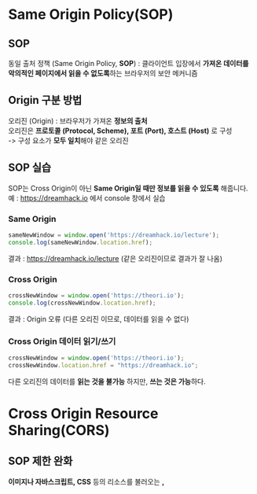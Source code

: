 # Same Origin Policy(SOP)  
## SOP  
동일 출처 정책 (Same Origin Policy, **SOP**) : 클라이언트 입장에서 **가져온 데이터를 악의적인 페이지에서 읽을 수 없도록**하는 브라우저의 보안 메커니즘  

## Origin 구분 방법  
오리진 (Origin) : 브라우저가 가져온 **정보의 출처**  
오리진은 **프로토콜 (Protocol, Scheme), 포트 (Port), 호스트 (Host)** 로 구성  
-> 구성 요소가 **모두 일치**해야 같은 오리진  
## SOP 실습  
SOP는 Cross Origin이 아닌 **Same Origin일 때만 정보를 읽을 수 있도록** 해줍니다.  
예 : https://dreamhack.io 에서 console 창에서 실습  
### Same Origin  
```javascript
sameNewWindow = window.open('https://dreamhack.io/lecture');
console.log(sameNewWindow.location.href);
```
결과 : https://dreamhack.io/lecture (같은 오리진이므로 결과가 잘 나옴)  
### Cross Origin  
```javascript
crossNewWindow = window.open('https://theori.io');
console.log(crossNewWindow.location.href);
```
결과 : Origin 오류 (다른 오리진 이므로, 데이터를 읽을 수 없다)  
### Cross Origin 데이터 읽기/쓰기  
```javascript
crossNewWindow = window.open('https://theori.io');
crossNewWindow.location.href = "https://dreamhack.io";
```
다른 오리진의 데이터를 **읽는 것을 불가능** 하지만, **쓰는 것은 가능**하다.  
# Cross Origin Resource Sharing(CORS)  
## SOP 제한 완화  
**이미지나 자바스크립트, CSS** 등의 리소스를 불러오는 **<img>, <style>, <script> 등의 태그**는 SOP의 **영향을 받지 않습니다.**  
웹 서비스에서 동일 출처 정책인 **SOP를 완화**하여 **다른 출처의 데이터를 처리** 해야 하는 경우도 있다.  
-> 즉, 이런 경우에는 SOP를 완화할 수 있다.  
## CORS  
교차 출처 리소스 공유 (Cross Origin Resource Sharing, **CORS**) : HTTP 헤더에 기반하여 **Cross Origin 간에 리소스를 공유**하는 방법  

## JSONP  
**JSONP**(JSON with Padding) 방식은 **SOP에 영향을 받지 않는 특징**을 이용해 **<script> 태그로 Cross Origin의 데이터를 불러옵니다.**  
# 퀴즈  
1. 다음 중 CORS 헤더 방식에서 HTTP 메소드 중 OPTIONS를 통해 수신측 웹 리소스의 접근 관련 질의를 하는 과정은?
답 : CORS preflight
2. 다음 중 SOP의 동일 출처 기준을 판단하는 URI의 요소는? (모두 선택)
답 : Port, Host, Schema
3. 다음 중 SOP는 어디로부터 온 데이터를 브라우저가 읽지 못하게 하는 정책인가?
답 : Cross Origin
4. 다음 중 SOP의 제한을 완화하여 다른 Origin의 웹 리소스를 가져오는 방식은?
답 : CORS
